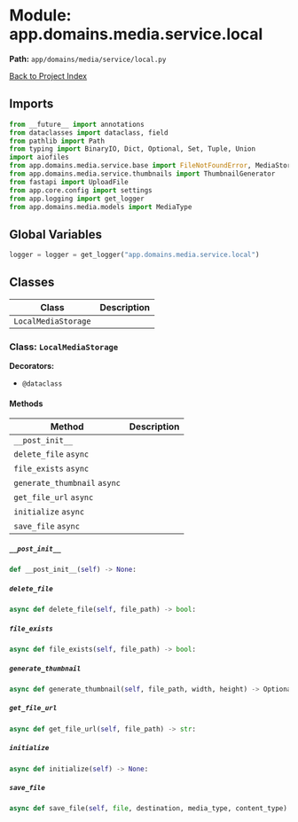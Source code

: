 # Module: app.domains.media.service.local

**Path:** `app/domains/media/service/local.py`

[Back to Project Index](../../../../../index.md)

## Imports
```python
from __future__ import annotations
from dataclasses import dataclass, field
from pathlib import Path
from typing import BinaryIO, Dict, Optional, Set, Tuple, Union
import aiofiles
from app.domains.media.service.base import FileNotFoundError, MediaStorageError
from app.domains.media.service.thumbnails import ThumbnailGenerator
from fastapi import UploadFile
from app.core.config import settings
from app.logging import get_logger
from app.domains.media.models import MediaType
```

## Global Variables
```python
logger = logger = get_logger("app.domains.media.service.local")
```

## Classes

| Class | Description |
| --- | --- |
| `LocalMediaStorage` |  |

### Class: `LocalMediaStorage`
**Decorators:**
- `@dataclass`

#### Methods

| Method | Description |
| --- | --- |
| `__post_init__` |  |
| `delete_file` `async` |  |
| `file_exists` `async` |  |
| `generate_thumbnail` `async` |  |
| `get_file_url` `async` |  |
| `initialize` `async` |  |
| `save_file` `async` |  |

##### `__post_init__`
```python
def __post_init__(self) -> None:
```

##### `delete_file`
```python
async def delete_file(self, file_path) -> bool:
```

##### `file_exists`
```python
async def file_exists(self, file_path) -> bool:
```

##### `generate_thumbnail`
```python
async def generate_thumbnail(self, file_path, width, height) -> Optional[str]:
```

##### `get_file_url`
```python
async def get_file_url(self, file_path) -> str:
```

##### `initialize`
```python
async def initialize(self) -> None:
```

##### `save_file`
```python
async def save_file(self, file, destination, media_type, content_type) -> str:
```
